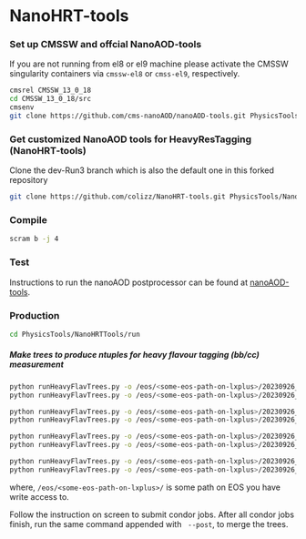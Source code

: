 # NanoHRT-tools

### Set up CMSSW and offcial NanoAOD-tools

If you are not running from el8 or el9 machine please activate the CMSSW singularity containers via `cmssw-el8` or `cmss-el9`, respectively.

```bash
cmsrel CMSSW_13_0_18
cd CMSSW_13_0_18/src
cmsenv
git clone https://github.com/cms-nanoAOD/nanoAOD-tools.git PhysicsTools/NanoAODTools
```

### Get customized NanoAOD tools for HeavyResTagging (NanoHRT-tools) 

Clone the dev-Run3 branch which is also the default one in this forked repository

```bash
git clone https://github.com/colizz/NanoHRT-tools.git PhysicsTools/NanoHRTTools -b dev-Run3
```

### Compile

```bash
scram b -j 4
```

### Test

Instructions to run the nanoAOD postprocessor can be found at [nanoAOD-tools](https://github.com/cms-nanoAOD/nanoAOD-tools#nanoaod-tools). 

### Production

```bash
cd PhysicsTools/NanoHRTTools/run
```

##### Make trees to produce ntuples for heavy flavour tagging (bb/cc) measurement

```bash
python runHeavyFlavTrees.py -o /eos/<some-eos-path-on-lxplus>/20230926_ULNanoV9 --jet-type ak8 --channel qcd --year 2022preEE --sfbdt 0 -n 1
python runHeavyFlavTrees.py -o /eos/<some-eos-path-on-lxplus>/20230926_ULNanoV9 --jet-type ak8 --channel qcd --year 2022preEE --run-data --sfbdt 0 -n 1

python runHeavyFlavTrees.py -o /eos/<some-eos-path-on-lxplus>/20230926_ULNanoV9 --jet-type ak8 --channel qcd --year 2022postEE --sfbdt 0 -n 1
python runHeavyFlavTrees.py -o /eos/<some-eos-path-on-lxplus>/20230926_ULNanoV9 --jet-type ak8 --channel qcd --year 2022postEE --run-data --sfbdt 0 -n 1

python runHeavyFlavTrees.py -o /eos/<some-eos-path-on-lxplus>/20230926_ULNanoV9 --jet-type ak8 --channel qcd --year 2023preBPIX --sfbdt 0 -n 1
python runHeavyFlavTrees.py -o /eos/<some-eos-path-on-lxplus>/20230926_ULNanoV9 --jet-type ak8 --channel qcd --year 2023preBPIX --run-data --sfbdt 0 -n 1

python runHeavyFlavTrees.py -o /eos/<some-eos-path-on-lxplus>/20230926_ULNanoV9 --jet-type ak8 --channel qcd --year 2023postBPIX --sfbdt 0 -n 1
python runHeavyFlavTrees.py -o /eos/<some-eos-path-on-lxplus>/20230926_ULNanoV9 --jet-type ak8 --channel qcd --year 2023postBPIX --run-data --sfbdt 0 -n 1
```

where, `/eos/<some-eos-path-on-lxplus>/` is some path on EOS you have write access to.

Follow the instruction on screen to submit condor jobs. After all condor jobs finish, run the same command appended with ` --post`, to merge the trees.
